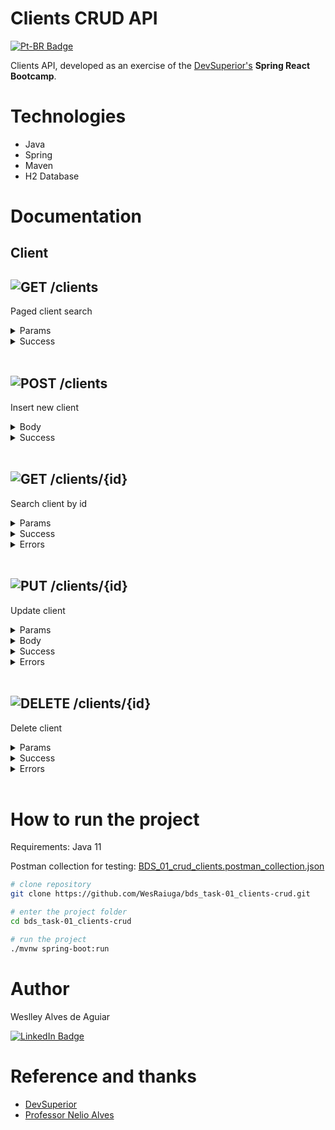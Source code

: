 # Clients CRUD API

[![Pt-BR Badge](https://img.shields.io/badge/README-Pt--BR-green?style=flat&color=00bd00)](README.pt-br.md)

Clients API, developed as an exercise of the [DevSuperior's](https://devsuperior.com "DevSuperior's website") **Spring React Bootcamp**.

# Technologies

- Java
- Spring
- Maven
- H2 Database

# Documentation

## Client
## ![GET](https://img.shields.io/badge/-GET-blue?color=61AFFE) /clients
Paged client search
<details>
<summary>Params</summary>

```json
- page
    type: integer
    default: 0

- linesPerPage
    type: integer
    default: 10

- direction
    type: string
    default: "ASC"

- orderBy
    type: string
    default: "name"
```

</details>

<details>
<summary>Success</summary>

```json
// REQUEST: /clients?page=0&linesPerPage=2&direction=ASC&orderBy=name
// STATUS: 200 OK
{
    "content": [
        {
            "id": 9,
            "name": "Allana Hadassa Daiane Silva",
            "cpf": "51823344607",
            "income": 1060.0,
            "birthDate": "1990-11-23T08:38:00.123450Z",
            "children": 1
        },
        {
            "id": 10,
            "name": "Antonella Ester Mariane Galvão",
            "cpf": "47339915680",
            "income": 9870.0,
            "birthDate": "1983-02-15T02:40:00.123450Z",
            "children": 2
        }
    ],
    "pageable": {
        "sort": {
            "sorted": true,
            "unsorted": false,
            "empty": false
        },
        "pageNumber": 0,
        "pageSize": 2,
        "offset": 0,
        "unpaged": false,
        "paged": true
    },
    "last": false,
    "totalPages": 10,
    "totalElements": 20,
    "sort": {
        "sorted": true,
        "unsorted": false,
        "empty": false
    },
    "first": true,
    "numberOfElements": 2,
    "size": 2,
    "number": 0,
    "empty": false
}
```

</details>
<br/>


## ![POST](https://img.shields.io/badge/-POST-green?color=49CC90) /clients
Insert new client
<details>
<summary>Body</summary>

```json
{
    "name": "Maria Silva",
    "cpf": "12345678901",
    "income": 6500.0,
    "birthDate": "1994-07-20T10:30:00Z",
    "children": 2
}
```

</details>

<details>
<summary>Success</summary>

```json
// REQUEST: /clients
// STATUS: 201 CREATED
{
    "id": 21,
    "name": "Maria Silva",
    "cpf": "12345678901",
    "income": 6500.0,
    "birthDate": "1994-07-20T10:30:00Z",
    "children": 2
}
```

</details>
<br/>

## ![GET](https://img.shields.io/badge/-GET-blue?color=61AFFE) /clients/{id}
Search client by id
<details>
<summary>Params</summary>

```json
- id
    * required
    type: integer
```

</details>

<details>
<summary>Success</summary>

```json
// REQUEST: /clients/1
// STATUS: 200 OK
{
    "id": 1,
    "name": "Catarina Sara da Silva",
    "cpf": "18183307094",
    "income": 1990.0,
    "birthDate": "1956-12-15T22:01:00.123450Z",
    "children": 0
}
```

</details>

<details>
<summary>Errors</summary>

```json
// REQUEST: /clients/99
// STATUS: 404 NOT FOUND
{
    "timestamp": "2021-05-29T21:20:55.164289400Z",
    "status": 404,
    "error": "Resource not found",
    "message": "Client not found (id: 99)",
    "path": "/clients/99"
}
```

</details>
<br/>

## ![PUT](https://img.shields.io/badge/-PUT-orange?color=FCA130) /clients/{id}
Update client
<details>
<summary>Params</summary>

```json
- id
    * required
    type: integer
```

</details>

<details>
<summary>Body</summary>

```json
{
    "name": "Maria Silvaaa",
    "cpf": "24835675961",
    "income": 7500.0,
    "birthDate": "1994-07-20T10:30:00Z",
    "children": 2
}
```

</details>

<details>
<summary>Success</summary>

```json
// REQUEST: /clients/1
// STATUS: 200 OK
{
    "id": 1,
    "name": "Maria Silvaaa",
    "cpf": "24835675961",
    "income": 7500.0,
    "birthDate": "1994-07-20T10:30:00Z",
    "children": 2
}
```

</details>

<details>
<summary>Errors</summary>

```json
// REQUEST: /clients/99
// STATUS: 404 NOT FOUND
{
    "timestamp": "2021-05-29T21:20:55.164289400Z",
    "status": 404,
    "error": "Resource not found",
    "message": "Client not found (id: 99)",
    "path": "/clients/99"
}
```

</details>
<br/>

## ![DELETE](https://img.shields.io/badge/-DELETE-red?color=F93E3E) /clients/{id}
Delete client
<details>
<summary>Params</summary>

```json
- id
    * required
    type: integer
```

</details>

<details>
<summary>Success</summary>

```json
// REQUEST: /clients/1
// STATUS: 204 NO CONTENT
```

</details>

<details>
<summary>Errors</summary>

```json
// REQUEST: /clients/99
// STATUS: 404 NOT FOUND
{
    "timestamp": "2021-05-29T21:20:55.164289400Z",
    "status": 404,
    "error": "Resource not found",
    "message": "Client not found (id: 99)",
    "path": "/clients/99"
}
```

</details>
<br/>

# How to run the project
Requirements: Java 11

Postman collection for testing: [BDS_01_crud_clients.postman_collection.json](BDS_01_crud_clients.postman_collection.json)

```bash
# clone repository
git clone https://github.com/WesRaiuga/bds_task-01_clients-crud.git

# enter the project folder
cd bds_task-01_clients-crud

# run the project
./mvnw spring-boot:run
```

# Author

Weslley Alves de Aguiar

[![LinkedIn Badge](https://img.shields.io/badge/LinkedIn-blue?style=flat&logo=linkedin&logoColor=white)](https://www.linkedin.com/in/wesraiuga/?locale=en_US)

# Reference and thanks

- [DevSuperior](https://devsuperior.com "Site da DevSuperior")
- [Professor Nelio Alves](https://www.youtube.com/c/DevSuperior/featured "Canal no youtube da DevSuperior")